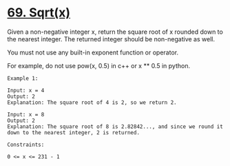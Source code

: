 # [69. Sqrt(x)](https://leetcode.com/problems/sqrtx/description/)

Given a non-negative integer x, return the square root of x rounded down to the nearest integer. The returned integer should be non-negative as well.

You must not use any built-in exponent function or operator.

For example, do not use pow(x, 0.5) in c++ or x ** 0.5 in python.


 
```example 1
Example 1:

Input: x = 4
Output: 2
Explanation: The square root of 4 is 2, so we return 2.
```

```example 2
Input: x = 8
Output: 2
Explanation: The square root of 8 is 2.82842..., and since we round it down to the nearest integer, 2 is returned.
```

```constrants
Constraints:

0 <= x <= 231 - 1
```
